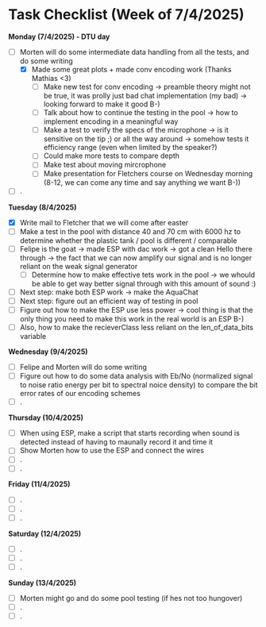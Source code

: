 # Task Checklist (Week of 7/4/2025)

**Monday (7/4/2025) - DTU day**

- [ ] Morten will do some intermediate data handling from all the tests, and do some writing
  - [X] Made some great plots + made conv encoding work (Thanks Mathias <3)
    - [ ] Make new test for conv encoding -> preamble theory might not be true, it was prolly just bad chat implementation (my bad) -> looking forward to make it good B-)
    - [ ] Talk about how to continue the testing in the pool -> how to implement encoding in a meaningful way
    - [ ] Make a test to verify the specs of the microphone -> is it sensitive on the tip ;) or all the way around -> somehow tests it efficiency range (even when limited by the speaker?)
    - [ ] Could make more tests to compare depth
    - [ ] Make test about moving mircrophone
    - [ ] Make presentation for Fletchers course on Wednesday morning (8-12, we can come any time and say anything we want B-))
- [ ] .

**Tuesday (8/4/2025)**

- [X] Write mail to Fletcher that we will come after easter
- [ ] Make a test in the pool with distance 40 and 70 cm with 6000 hz to determine whether the plastic tank / pool is different / comparable
- [ ] Felipe is the goat -> made ESP with dac work -> got a clean Hello there through -> the fact that we can now amplify our signal and is no longer reliant on the weak signal generator
  - [ ] Determine how to make effective tets work in the pool -> we whould be able to get way better signal through with this amount of sound :)
- [ ] Next step: make both ESP work -> make the AquaChat
- [ ] Next step: figure out an efficient way of testing in pool
- [ ] Figure out how to make the ESP use less power -> cool thing is that the only thing you need to make this work in the real world is an ESP B-)
- [ ] Also, how to make the recieverClass less reliant on the len_of_data_bits variable

**Wednesday (9/4/2025)**

- [ ] Felipe and Morten will do some writing
- [ ] Figure out how to do some data analysis with Eb/No (normalized signal to noise ratio energy per bit to spectral noice density) to compare the bit error rates of our encoding schemes
- [ ] .

**Thursday (10/4/2025)**

- [ ] When using ESP, make a script that starts recording when sound is detected instead of having to maunally record it and time it
- [ ] Show Morten how to use the ESP and connect the wires
- [ ] .
- [ ] .

**Friday (11/4/2025)**

- [ ] .
- [ ] .
- [ ] .

**Saturday (12/4/2025)**

- [ ] .
- [ ] .
- [ ] .

**Sunday (13/4/2025)**

- [ ] Morten might go and do some pool testing (if hes not too hungover)
- [ ] .
- [ ] .
